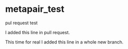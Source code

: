 # metapair_test
pul request test

I added this line in pull request.

This time for real I added this line in a whole new branch.